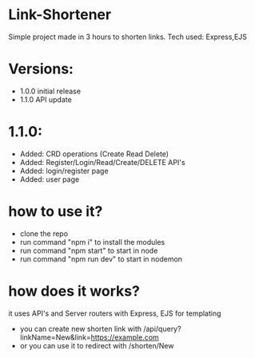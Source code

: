 # Link-Shortener
Simple project made in 3 hours to shorten links. Tech used: Express,EJS

# Versions:
- 1.0.0 initial release
- 1.1.0 API update

# 1.1.0:
- Added: CRD operations (Create Read Delete)
- Added: Register/Login/Read/Create/DELETE API's
- Added: login/register page
- Added: user page

# how to use it?
- clone the repo
- run command "npm i" to install the modules
- run command "npm start" to start in node
- run command "npm run dev" to start in nodemon

# how does it works?
it uses API's and Server routers with Express, EJS for templating
- you can create new shorten link with /api/query?linkName=New&link=https://example.com
- or you can use it to redirect with /shorten/New